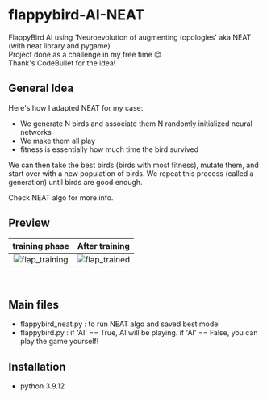 # flappybird-AI-NEAT
FlappyBird AI using 'Neuroevolution of augmenting topologies' aka NEAT (with neat library and pygame) <br/> 
Project done as a challenge in my free time :blush: <br/> 
Thank's CodeBullet for the idea! 

## General Idea 

Here's how I adapted NEAT for my case:

- We generate N birds and associate them N randomly initialized neural networks 
- We make them all play 
- fitness is essentially how much time the bird survived

We can then take the best birds (birds with most fitness), mutate them, and start over with a new population of birds.
We repeat this process (called a generation) until birds are good enough.

Check NEAT algo for more info.

## Preview 
training phase             |  After training
:-------------------------:|:-------------------------:
![flap_training](https://user-images.githubusercontent.com/62900180/188199607-8eb74cd4-dc56-4ad5-988e-9757f5c2bc22.gif)| ![flap_trained](https://user-images.githubusercontent.com/62900180/188199583-87ab7b9d-f616-4a99-99f3-cf91bced2172.gif)

<br/>


## Main files
- flappybird_neat.py : to run NEAT algo and saved best model 
- flappybird.py : if 'AI' == True, AI will be playing. if 'AI' == False, you can play the game yourself! 

## Installation 
- python 3.9.12
